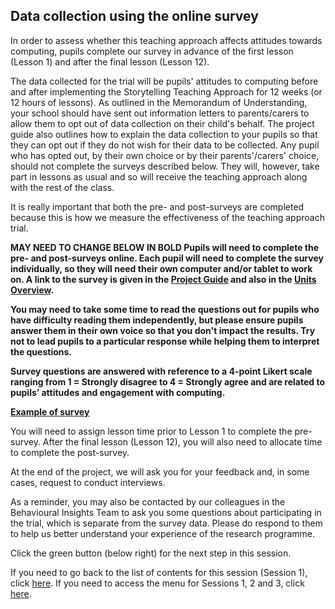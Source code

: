 ## Data collection using the online survey

In order to assess whether this teaching approach affects attitudes towards computing, pupils complete our survey in advance of the first lesson (Lesson 1) and after the final lesson (Lesson 12).

The data collected for the trial will be pupils' attitudes to computing before and after implementing the Storytelling Teaching Approach for 12 weeks (or 12 hours of lessons). As outlined in the Memorandum of Understanding, your school should have sent out information letters to parents/carers to allow them to opt out of data collection on their child's behalf. The project guide also outlines how to explain the data collection to your pupils so that they can opt out if they do not wish for their data to be collected. Any pupil who has opted out, by their own choice or by their parents'/carers' choice, should not complete the surveys described below. They will, however, take part in lessons as usual and so will receive the teaching approach along with the rest of the class.
 
It is really important that both the pre- and post-surveys are completed because this is how we measure the effectiveness of the teaching approach trial. 

**MAY NEED TO CHANGE BELOW IN BOLD
Pupils will need to complete the pre- and post-surveys online. Each pupil will need to complete the survey individually, so they will need their own computer and/or tablet to work on. A link to the survey is given in the [Project Guide](https://docs.google.com/document/d/1GCvtNeQWBAr_5M2xajIXmoqcHco7WPEtvMrsf-v4oGI/edit?usp=sharing) and also in the [Units Overview](http://ncce.io/ZuiEa6).**

**You may need to take some time to read the questions out for pupils who have difficulty reading them independently, but please ensure pupils answer them in their own voice so that you don't impact the results. Try not to lead pupils to a particular response while helping them to interpret the questions.**

**Survey questions are answered with reference to a 4-point Likert scale ranging from 1 = Strongly disagree to 4 = Strongly agree and are related to pupils’ attitudes and engagement with computing.**

**[Example of survey](http://ncce.io/intervention-survey)**


You will need to assign lesson time prior to Lesson 1 to complete the pre-survey. After the final lesson (Lesson 12), you will also need to allocate time to complete the post-survey.

At the end of the project, we will ask you for your feedback and, in some cases, request to conduct interviews.
 
As a reminder, you may also be contacted by our colleagues in the Behavioural Insights Team to ask you some questions about participating in the trial, which is separate from the survey data. Please do respond to them to help us better understand your experience of the research programme.

Click the green button (below right) for the next step in this session.

If you need to go back to the list of contents for this session (Session 1), click [here](https://projects.raspberrypi.org/en/projects/KS1StorytellingTraining_Session1_GBICi1b).
If you need to access the menu for Sessions 1, 2 and 3, click [here](https://projects.raspberrypi.org/en/pathways/ks1-storytellingtraining-gbici1b).
